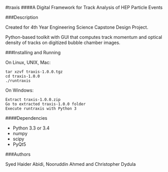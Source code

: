 #traxis
####A Digital Framework for Track Analysis of HEP Particle Events


###Description

Created for 4th Year Engineering Science Capstone Design Project.

Python-based toolkit with GUI that computes track momentum and optical density of tracks on digitized bubble chamber images.

###Installing and Running

On Linux, UNIX, Mac:

```
tar xzvf traxis-1.0.0.tgz
cd traxis-1.0.0
./runtraxis
```

On Windows:

```
Extract traxis-1.0.0.zip
Go to extracted traxis-1.0.0 folder
Execute runtraxis with Python 3
```

####Dependencies

- Python 3.3 or 3.4
- numpy
- scipy
- PyQt5

###Authors

Syed Haider Abidi, Nooruddin Ahmed and Christopher Dydula
